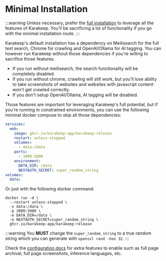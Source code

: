 # Minimal Installation

:::warning
Unless necessary, prefer the [full installation](/installation/docker) to leverage all the features of Karakeep. You'll be sacrificing a lot of functionality if you go with the minimal installation route.
:::

Karakeep's default installation has a dependency on Meilisearch for the full text search, Chrome for crawling and OpenAI/Ollama for AI tagging. You can however run Karakeep without those dependencies if you're willing to sacrifice those features.

- If you run without meilisearch, the search functionality will be completely disabled.
- If you run without chrome, crawling will still work, but you'll lose ability to take screenshots of websites and websites with javascript content won't get crawled correctly.
- If you don't setup OpenAI/Ollama, AI tagging will be disabled.

Those features are important for leveraging Karakeep's full potential, but if you're running in constrained environments, you can use the following minimal docker compose to skip all those dependencies:

```yaml
services:
  web:
    image: ghcr.io/karakeep-app/karakeep:release
    restart: unless-stopped
    volumes:
      - data:/data
    ports:
      - 3000:3000
    environment:
      DATA_DIR: /data
      NEXTAUTH_SECRET: super_random_string
volumes:
  data:
```

Or just with the following docker command:

```base
docker run -d \
  --restart unless-stopped \
  -v data:/data \
  -p 3000:3000 \
  -e DATA_DIR=/data \
  -e NEXTAUTH_SECRET=super_random_string \
  ghcr.io/karakeep-app/karakeep:release
```

:::warning
You **MUST** change the `super_random_string` to a true random string which you can generate with `openssl rand -hex 32`.
:::

Check the [configuration docs](/configuration) for extra features to enable such as full page archival, full page screenshots, inference languages, etc.


